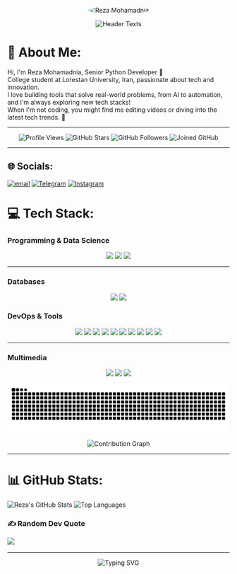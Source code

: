 <p align="center">
  <img src="https://github.com/ItsReZNuM.png" alt="Reza Mohamadnia" style="border-radius: 70%; width: 150px; height: 150px;" />
</p>

<p align="center">
  <img src="https://readme-typing-svg.demolab.com/?font=Poppins&size=24&pause=1000&color=FF007A&center=true&vCenter=true&width=600&lines=Welcome+To+ItsReZNuM%27s+GitHub;Python+Developer+%26+Tech+Enthusiast;Building+Cool+Projects+with+Code;Let%27s+Connect+and+Create!;Crafting+Code,+Shaping+the+Future;Turning+Ideas+into+Reality+with+Python;Passionate+About+Open-Source+%26+Innovation;Code+Hard,+Dream+Big" alt="Header Texts" />
</p>

# 💫 About Me:
Hi, I'm Reza Mohamadnia, Senior Python Developer 🐍  
College student at Lorestan University, Iran, passionate about tech and innovation.  
I love building tools that solve real-world problems, from AI to automation, and I'm always exploring new tech stacks!  
When I'm not coding, you might find me editing videos or diving into the latest tech trends. 🚀

---

<p align="center">
  <img src="https://komarev.com/ghpvc/?username=ItsReZNuM&label=Profile%20Views&color=0e75b6&style=flat" alt="Profile Views" />
  <img src="https://img.shields.io/github/stars/ItsReZNuM?style=flat&label=Stars" alt="GitHub Stars" />
  <img src="https://img.shields.io/github/followers/ItsReZNuM?style=flat&label=Followers" alt="GitHub Followers" />
  <img src="https://img.shields.io/badge/Joined%20GitHub-2022-blueviolet?style=flat" alt="Joined GitHub" />
</p>

---

## 🌐 Socials:
[![email](https://img.shields.io/badge/Email-D14836?logo=gmail&logoColor=white)](mailto:rmohamadnia85@gmail.com)
[![Telegram](https://img.shields.io/badge/Telegram-2CA5E0?style=flat&logo=telegram&logoColor=white)](https://t.me/ItsReZNuM)
[![Instagram](https://img.shields.io/badge/Instagram-E4405F?style=flat&logo=instagram&logoColor=white)](https://instagram.com/rez.num)

# 💻 Tech Stack:
### Programming & Data Science

<p align="center">
  <img src="https://img.shields.io/badge/python-3670A0?style=flat&logo=python&logoColor=ffdd54" />
  <img src="https://img.shields.io/badge/numpy-%23013243.svg?style=flat&logo=numpy&logoColor=white" />
  <img src="https://img.shields.io/badge/Matplotlib-%23ffffff.svg?style=flat&logo=Matplotlib&logoColor=black" />
</p>

---
### Databases
<p align="center">
  <img src="https://img.shields.io/badge/postgres-%23316192.svg?style=flat&logo=postgresql&logoColor=white" />
  <img src="https://img.shields.io/badge/sqlite-%2307405e.svg?style=flat&logo=sqlite&logoColor=white" />
</p>

### DevOps & Tools
<p align="center">
  <img src="https://img.shields.io/badge/docker-%230db7ed.svg?style=flat&logo=docker&logoColor=white" />
  <img src="https://img.shields.io/badge/git-%23F05033.svg?style=flat&logo=git&logoColor=white" />
  <img src="https://img.shields.io/badge/github-%23121011.svg?style=flat&logo=github&logoColor=white" />
  <img src="https://img.shields.io/badge/pyTelegramBotAPI-4.22.0-blue?logo=telegram" />
  <img src="https://img.shields.io/badge/requests-2.32.3-green?logo=python" />
  <img src="https://img.shields.io/badge/Linux-FCC624?style=flat&logo=linux&logoColor=black" />
  <img src="https://img.shields.io/badge/beautifulsoup4-4.12.3-orange?logo=html5" />
  <img src="https://img.shields.io/badge/VS%20Code-007ACC?style=flat&logo=visual-studio-code&logoColor=white" />
  <img src="https://img.shields.io/badge/FastAPI-0.115.0-009688?logo=fastapi" />
  <img src="https://img.shields.io/badge/Pydantic-2.9.2-E92063?logo=pydantic" />
</p>

---
### Multimedia
<p align="center">
  <img src="https://img.shields.io/badge/Adobe%20Premiere%20Pro-9999FF.svg?style=flat&logo=Adobe%20Premiere%20Pro&logoColor=white" />
  <img src="https://img.shields.io/badge/adobe%20photoshop-%2331A8FF.svg?style=flat&logo=adobe%20photoshop&logoColor=white" />
  <img src="https://img.shields.io/badge/Adobe%20After%20Effects-9999FF.svg?style=flat&logo=Adobe%20After%20Effects&logoColor=white" />
</p>

<picture>
  <source media="(prefers-color-scheme: dark)" srcset="https://raw.githubusercontent.com/ItsReZNuM/ItsReZNuM/output/github-contribution-grid-snake-dark.svg">
  <source media="(prefers-color-scheme: light)" srcset="https://raw.githubusercontent.com/ItsReZNuM/ItsReZNuM/output/github-contribution-grid-snake.svg">
  <img alt="github contribution grid snake animation" src="https://raw.githubusercontent.com/ItsReZNuM/ItsReZNuM/output/github-contribution-grid-snake.svg">
</picture>

<p align="center">
  <!-- Custom Contribution Bar (15 squares, latest on the right) -->
  <img src="https://github-readme-activity-graph.vercel.app/graph?username=ItsReZNuM&theme=react-dark&hide_border=true&area=true" alt="Contribution Graph" />
</p>

---

# 📊 GitHub Stats:
![Reza's GitHub Stats](https://github-readme-stats.vercel.app/api?username=ItsReZNuM&show_icons=true&theme=neon&rank_icon=github&hide=prs)
![Top Languages](https://github-readme-stats.vercel.app/api/top-langs/?username=ItsReZNuM&layout=compact&theme=neon)
### ✍️ Random Dev Quote
![](https://quotes-github-readme.vercel.app/api?type=horizontal&theme=radical)

---

<p align="center">
  <img src="https://readme-typing-svg.demolab.com?font=Fira+Code&size=24&pause=1000&color=F7F7F7&center=true&vCenter=true&width=600&lines=Thanks+for+visiting+my+profile!;Happy+Coding+%F0%9F%92%BB" alt="Typing SVG" />
</p>



